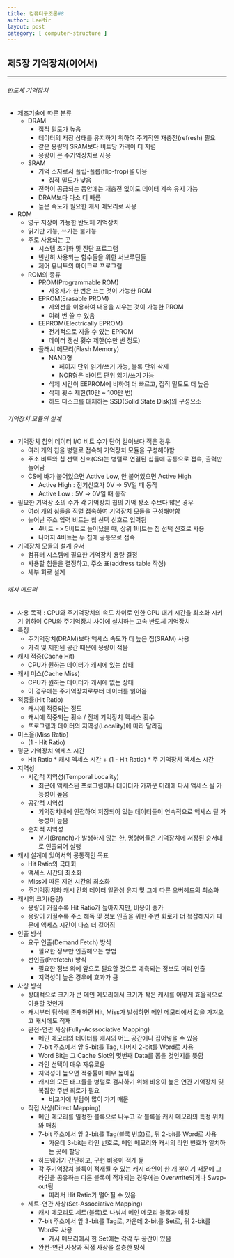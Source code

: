 ```yaml
---
title: 컴퓨터구조론#8
author: LeeMir
layout: post
category: [ computer-structure ]
---
```


## 제5장 기억장치(이어서)

- - -

###### 반도체 기억장치

- 제조기술에 따른 분류
  - DRAM
    - 집적 밀도가 높음
    - 데이터의 저장 상태를 유지하기 위하여 주기적인 재충전(refresh) 필요
    - 같은 용량의 SRAM보다 비트당 가격이 더 저렴
    - 용량이 큰 주기억장치로 사용
  - SRAM
    - 기억 소자로서 플립-플롭(flip-frop)을 이용
      - 집적 밀도가 낮음
    - 전력이 공급되는 동안에는 재충전 없이도 데이터 계속 유지 가능
    - DRAM보다 다소 더 빠름
    - 높은 속도가 필요한 캐시 메모리로 사용
- ROM
  - 영구 저장이 가능한 반도체 기억장치
  - 읽기만 가능, 쓰기는 불가능
  - 주로 사용되는 곳
    - 시스템 초기화 및 진단 프로그램
    - 빈번히 사용되는 함수들을 위한 서브루틴들
    - 제어 유니트의 마이크로 프로그램
  - ROM의 종류
    - PROM(Programmable ROM)
      - 사용자가 한 번은 쓰는 것이 가능한 ROM
    - EPROM(Erasable PROM)
      - 자외선을 이용하여 내용을 지우는 것이 가능한 PROM
      - 여러 번 쓸 수 있음
    - EEPROM(Electrically EPROM)
      - 전기적으로 지울 수 있는 EPROM
      - 데이터 갱신 횟수 제한(수만 번 정도)
    - 플래시 메모리(Flash Memory)
      - NAND형
        - 페이지 단위 읽기/쓰기 가능, 블록 단위 삭제
        - NOR형은 바이트 단위 읽기/쓰기 가능
      - 삭제 시간이 EEPROM에 비하여 더 빠르고, 집적 밀도도 더 높음
      - 삭제 횟수 제한(10만 ~ 100만 번)
      - 하드 디스크를 대체하는 SSD(Solid State Disk)의 구성요소



###### 기억장치 모듈의 설계

- 기억장치 칩의 데이터 I/O 비트 수가 단어 길이보다 적은 경우
  - 여러 개의 칩을 병렬로 접속해 기억장치 모듈을 구성해야함
  - 주소 비트와 칩 선택 신호(CS)는 병렬로 연결된 칩들에 공통으로 접속, 출력만 늘어남
  - CS에 바가 붙어있으면 Active Low, 안 붙어있으면 Active High
    - Active High : 전기신호가 0V => 5V일 때 동작
    - Active Low : 5V => 0V일 때 동작
- 필요한 기억장 소의 수가 각 기억장치 칩의 기억 장소 수보다 많은 경우
  - 여러 개의 칩들을 직렬 접속하여 기억장치 모듈을 구성해야함
  - 늘어난 주소 입력 비트는 칩 선택 신호로 입력됨
    - 4비트 => 5비트로 늘어났을 때, 상위 1비트는 칩 선택 신호로 사용
    - 나머지 4비트는 두 칩에 공통으로 접속
- 기억장치 모듈의 설계 순서
  - 컴퓨터 시스템에 필요한 기억장치 용량 결정
  - 사용할 칩들을 결정하고, 주소 표(address table 작성)
  - 세부 회로 설계



###### 캐시 메모리

- 사용 목적 : CPU와 주기억장치의 속도 차이로 인한 CPU 대기 시간을 최소화 시키기 위하여 CPU와 주기억장치 사이에 설치하는 고속 반도체 기억장치
- 특징
  - 주기억장치(DRAM)보다 액세스 속도가 더 높은 칩(SRAM) 사용
  - 가격 및 제한된 공간 때문에 용량이 적음
- 캐시 적중(Cache Hit)
  - CPU가 원하는 데이터가 캐시에 있는 상태
- 캐시 미스(Cache Miss)
  - CPU가 원하는 데이터가 캐시에 없는 상태
  - 이 경우에는 주기억장치로부터 데이터를 읽어옴
- 적중률(Hit Ratio)
  - 캐시에 적중되는 정도
  - 캐시에 적중되는 횟수 / 전체 기억장치 액세스 횟수
  - 프로그램과 데이터의 지역성(Locality)에 따라 달라짐
- 미스율(Miss Ratio)
  - (1 - Hit Ratio)
- 평균 기억장치 액세스 시간
  - Hit Ratio * 캐시 엑세스 시간 + (1 - Hit Ratio) * 주 기억장치 액세스 시간
- 지역성
  - 시간적 지역성(Temporal Locality)
    - 최근에 액세스된 프로그램이나 데이터가 가까운 미래에 다시 액세스 될 가능성이 높음
  - 공간적 지역성
    - 기억장치내에 인접하여 저장되어 있는 데이터들이 연속적으로 액세스 될 가능성이 높음
  - 순차적 지역성
    - 분기(Branch)가 발생하지 않는 한, 명령어들은 기억장치에 저장된 순서대로 인출되어 실행
- 캐시 설계에 있어서의 공통적인 목표
  - Hit Ratio의 극대화
  - 액세스 시간의 최소화
  - Miss에 따른 지연 시간의 최소화
  - 주기억장치와 캐시 간의 데이터 일관성 유지 및 그에 따른 오버헤드의 최소화
- 캐시의 크기(용량)
  - 용량이 커질수록 Hit Ratio가 높아지지만, 비용이 증가
  - 용량이 커질수록 주소 해독 및 정보 인출을 위한 주변 회로가 더 복잡해지기 때문에 액세스 시간이 다소 더 길어짐
- 인출 방식
  - 요구 인출(Demand Fetch) 방식
    - 필요한 정보만 인출해오는 방법
  - 선인출(Prefetch) 방식
    - 필요한 정보 외에 앞으로 필요할 것으로 예측되는 정보도 미리 인출
    - 지역성이 높은 경우에 효과가 큼
- 사상 방식
  - 상대적으로 크기가 큰 메인 메모리에서 크기가 작은 캐시를 어떻게 효율적으로 이용할 것인가
  - 캐시부터 탐색해 존재하면 Hit, Miss가 발생하면 메인 메모리에서 값을 가져오고 캐시에도 적재
  - 완전-연관 사상(Fully-Acssociative Mapping)
    - 메인 메모리의 데이터를 캐시의 어느 공간에나 집어넣을 수 있음
    - 7-bit 주소에서 앞 5-bit를 Tag, 나머지 2-bit를 Word로 사용
    - Word Bit는 그 Cache Slot의 몇번째 Data를 뽑을 것인지를 뜻함
    - 라인 선택이 매우 자유로움
    - 지역성이 높으면 적중률이 매우 높아짐
    - 캐시의 모든 태그들을 병렬로 검사하기 위해 비용이 높은 연관 기억장치 및 복잡한 주변 회로가 필요
      - 비교기에 부담이 많이 가기 때문
  - 직접 사상(Direct Mapping)
    - 메인 메모리를 일정한 블록으로 나누고 각 블록을 캐시 메모리의 특정 위치와 매칭
    - 7-bit 주소에서 앞 2-bit를 Tag(블록 번호)로, 뒤 2-bit를 Word로 사용
      - 가운데 3-bit는 라인 번호로, 메인 메모리와 캐시의 라인 번호가 일치하는 곳에 할당
    - 하드웨어가 간단하고, 구현 비용이 적게 듦
    - 각 주기억장치 블록이 적재될 수 있는 캐시 라인이 한 개 뿐이기 때문에 그 라인을 공유하는 다른 블록이 적재되는 경우에는 Overwrite되거나 Swap-out됨
      - 따라서 Hit Ratio가 떨어질 수 있음
  - 세트-연관 사상(Set-Associative Mapping)
    - 캐시 메모리도 세트(블록)로 나눠서 메인 메모리 블록과 매칭
    - 7-bit 주소에서 앞 3-bit를 Tag로, 가운데 2-bit를 Set로, 뒤 2-bit를 Word로 사용
      - 캐시 메모리에서 한 Set에는 각각 두 공간이 있음
    - 완전-연관 사상과 직접 사상을 절충한 방식

